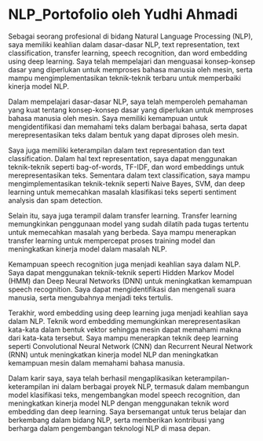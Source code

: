 # NLP_Portofolio oleh Yudhi Ahmadi 

Sebagai seorang profesional di bidang Natural Language Processing (NLP), saya memiliki keahlian dalam dasar-dasar NLP, text representation, text classification, transfer learning, speech recognition, dan word embedding using deep learning. Saya telah mempelajari dan menguasai konsep-konsep dasar yang diperlukan untuk memproses bahasa manusia oleh mesin, serta mampu mengimplementasikan teknik-teknik terbaru untuk memperbaiki kinerja model NLP.

Dalam mempelajari dasar-dasar NLP, saya telah memperoleh pemahaman yang kuat tentang konsep-konsep dasar yang diperlukan untuk memproses bahasa manusia oleh mesin. Saya memiliki kemampuan untuk mengidentifikasi dan memahami teks dalam berbagai bahasa, serta dapat merepresentasikan teks dalam bentuk yang dapat diproses oleh mesin.

Saya juga memiliki keterampilan dalam text representation dan text classification. Dalam hal text representation, saya dapat menggunakan teknik-teknik seperti bag-of-words, TF-IDF, dan word embeddings untuk merepresentasikan teks. Sementara dalam text classification, saya mampu mengimplementasikan teknik-teknik seperti Naive Bayes, SVM, dan deep learning untuk memecahkan masalah klasifikasi teks seperti sentiment analysis dan spam detection.

Selain itu, saya juga terampil dalam transfer learning. Transfer learning memungkinkan penggunaan model yang sudah dilatih pada tugas tertentu untuk memecahkan masalah yang berbeda. Saya mampu menerapkan transfer learning untuk mempercepat proses training model dan meningkatkan kinerja model dalam masalah NLP.

Kemampuan speech recognition juga menjadi keahlian saya dalam NLP. Saya dapat menggunakan teknik-teknik seperti Hidden Markov Model (HMM) dan Deep Neural Networks (DNN) untuk meningkatkan kemampuan speech recognition. Saya dapat mengidentifikasi dan mengenali suara manusia, serta mengubahnya menjadi teks tertulis.

Terakhir, word embedding using deep learning juga menjadi keahlian saya dalam NLP. Teknik word embedding memungkinkan merepresentasikan kata-kata dalam bentuk vektor sehingga mesin dapat memahami makna dari kata-kata tersebut. Saya mampu menerapkan teknik deep learning seperti Convolutional Neural Network (CNN) dan Recurrent Neural Network (RNN) untuk meningkatkan kinerja model NLP dan meningkatkan kemampuan mesin dalam memahami bahasa manusia.

Dalam karir saya, saya telah berhasil mengaplikasikan keterampilan-keterampilan ini dalam berbagai proyek NLP, termasuk dalam membangun model klasifikasi teks, mengembangkan model speech recognition, dan meningkatkan kinerja model NLP dengan menggunakan teknik word embedding dan deep learning. Saya bersemangat untuk terus belajar dan berkembang dalam bidang NLP, serta memberikan kontribusi yang berharga dalam pengembangan teknologi NLP di masa depan.
